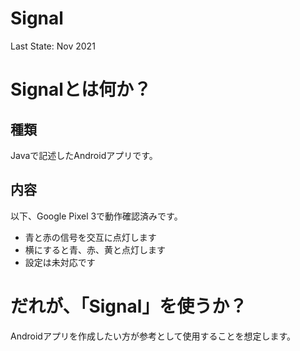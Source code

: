 # Signal
Last State: Nov 2021

# Signalとは何か？

## 種類
Javaで記述したAndroidアプリです。

## 内容
以下、Google Pixel 3で動作確認済みです。
* 青と赤の信号を交互に点灯します
* 横にすると青、赤、黄と点灯します
* 設定は未対応です

# だれが、「Signal」を使うか？

Androidアプリを作成したい方が参考として使用することを想定します。